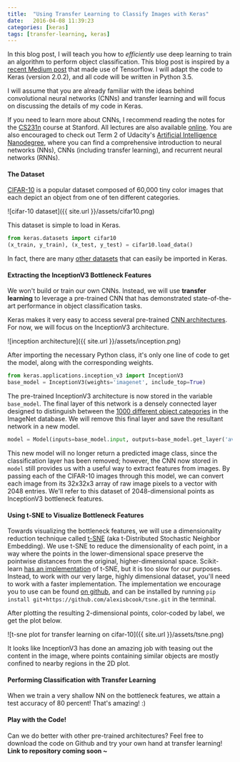 ```yaml
---
title:  "Using Transfer Learning to Classify Images with Keras"
date:   2016-04-08 11:39:23
categories: [keras] 
tags: [transfer-learning, keras]
---
```


In this blog post, I will teach you how to _efficiently_ use deep learning to train an algorithm to perform object classification.  This blog post is inspired by a [recent Medium post](https://medium.com/@st553/using-transfer-learning-to-classify-images-with-tensorflow-b0f3142b9366) that made use of Tensorflow.  I will adapt the code to Keras (version 2.0.2), and all code will be written in Python 3.5.  

I will assume that you are already familiar with the ideas behind convolutional neural networks (CNNs) and transfer learning and will focus on discussing the details of my code in Keras. 

If you need to learn more about CNNs, I recommend reading the notes for the [CS231n](http://cs231n.github.io/convolutional-networks/) course at Stanford.  All lectures are also available [online](https://www.youtube.com/watch?v=LxfUGhug-iQ&list=PLkt2uSq6rBVctENoVBg1TpCC7OQi31AlC&index=7).  You are also encouraged to check out Term 2 of Udacity's [Artificial Intelligence Nanodegree](https://www.udacity.com/course/artificial-intelligence-nanodegree--nd889), where you can find a comprehensive introduction to neural networks (NNs), CNNs (including transfer learning), and recurrent neural networks (RNNs).

#### The Dataset

[CIFAR-10](https://www.cs.toronto.edu/~kriz/cifar.html) is a popular dataset composed of 60,000 tiny color images that each depict an object from one of ten different categories.

![cifar-10 dataset]({{ site.url }}/assets/cifar10.png)

This dataset is simple to load in Keras.
``` python
from keras.datasets import cifar10
(x_train, y_train), (x_test, y_test) = cifar10.load_data()
```

In fact, there are many [other datasets](https://keras.io/datasets/) that can easily be imported in Keras.

#### Extracting the InceptionV3 Bottleneck Features

We won't build or train our own CNNs.  Instead, we will use __transfer learning__ to leverage a pre-trained CNN that has demonstrated state-of-the-art performance in object classification tasks. 

Keras makes it very easy to access several pre-trained [CNN architectures](https://keras.io/applications/).  For now, we will focus on the InceptionV3 architecture. 

![inception architecture]({{ site.url }}/assets/inception.png)

After importing the necessary Python class, it's only one line of code to get the model, along with the corresponding weights.

``` python
from keras.applications.inception_v3 import InceptionV3
base_model = InceptionV3(weights='imagenet', include_top=True)
```

The pre-trained InceptionV3 architecture is now stored in the variable `base_model`.  The final layer of this network is a densely connected layer designed to distinguish between the [1000 different object categories](https://gist.github.com/yrevar/942d3a0ac09ec9e5eb3a) in the ImageNet database.  We will remove this final layer and save the resultant network in a new model.  

``` python
model = Model(inputs=base_model.input, outputs=base_model.get_layer('avg_pool').output)
```

This new model will no longer return a predicted image class, since the classification layer has been removed; however, the CNN now stored in `model` still provides us with a useful way to extract features from images.  By passing each of the CIFAR-10 images through this model, we can convert each image from its 32x32x3 array of raw image pixels to a vector with 2048 entries.  We'll refer to this dataset of 2048-dimensional points as InceptionV3 bottleneck features.  

#### Using t-SNE to Visualize Bottleneck Features

Towards visualizing the bottleneck features, we will use a dimensionality reduction technique called [t-SNE](http://distill.pub/2016/misread-tsne/) (aka t-Distributed Stochastic Neighbor Embedding).  We use t-SNE to reduce the dimensionality of each point, in a way where the points in the lower-dimensional space preserve the pointwise distances from the original, higher-dimensional space.  Scikit-learn [has an implementation](http://scikit-learn.org/stable/modules/generated/sklearn.manifold.TSNE.html) of t-SNE, but it is too slow for our purposes.  Instead, to work with our very large, highly dimensional dataset, you'll need to work with a faster implementation.  The implementation we encourage you to use can be found [on github](https://github.com/alexisbcook/tsne), and can be installed by running `pip install git+https://github.com/alexisbcook/tsne.git` in the terminal.

After plotting the resulting 2-dimensional points, color-coded by label, we get the plot below.

![t-sne plot for transfer learning on cifar-10]({{ site.url }}/assets/tsne.png)

It looks like InceptionV3 has done an amazing job with teasing out the content in the image, where points containing similar objects are mostly confined to nearby regions in the 2D plot.

#### Performing Classification with Transfer Learning

When we train a very shallow NN on the bottleneck features, we attain a test accuracy of 80 percent!  That's amazing! :)

#### Play with the Code!

Can we do better with other pre-trained architectures?  Feel free to download the code on Github and try your own hand at transfer learning!  __Link to repository coming soon ~__